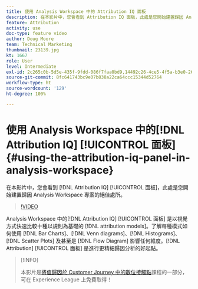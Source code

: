 ```yaml
---
title: 使用 Analysis Workspace 中的 Attribution IQ 面板
description: 在本影片中，您會看到 Attribution IQ 面板，此處是您開始建置歸因 Analysis Workspace 專案的絕佳處所。
feature: Attribution
activity: use
doc-type: feature video
author: Doug Moore
team: Technical Marketing
thumbnail: 23139.jpg
kt: 1667
role: User
level: Intermediate
exl-id: 2c265c0b-5d5e-435f-9fdd-086f7faa0bd9,14492c26-4ce5-4f5a-b3e0-2605f59cfca9
source-git-commit: 8fc641743bc9e07b838a22ca64ccc15344d52764
workflow-type: ht
source-wordcount: '129'
ht-degree: 100%

---
```


# 使用 Analysis Workspace 中的[!DNL Attribution IQ] [!UICONTROL 面板] {#using-the-attribution-iq-panel-in-analysis-workspace}

在本影片中，您會看到 [!DNL Attribution IQ] [!UICONTROL 面板]，此處是您開始建置歸因 Analysis Workspace 專案的絕佳處所。

>[!VIDEO](https://video.tv.adobe.com/v/23139/?quality=12&learn=on)

Analysis Workspace 中的[!DNL Attribution IQ] [!UICONTROL 面板] 是以視覺方式快速比較十種以規則為基礎的 [!DNL attribution models]。了解每種模式如何使用 [!DNL Bar Charts]、[!DNL Venn diagrams]、[!DNL Histograms]、[!DNL Scatter Plots] 及甚至是 [!DNL Flow Diagram] 影響任何維度。[!DNL Attribution] [!UICONTROL 面板] 是進行更精細歸因分析的好起點。

>[!INFO]
>
> 本影片是[將值歸因於 Customer Journey 中的數位接觸點](https://experienceleague.adobe.com/?recommended=Analytics-U-1-2020.2)課程的一部分，可在 Experience League 上免費取得！